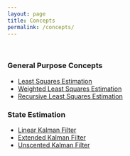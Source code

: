 ```yaml
---
layout: page
title: Concepts
permalink: /concepts/
---
```


<br>

### General Purpose Concepts

- [Least Squares Estimation](/concepts/least-squares/)
- [Weighted Least Squares Estimation](/concepts/weighted-least-squares/)
- [Recursive Least Squares Estimation](/concepts/recursive-least-squares/)

### State Estimation
- [Linear Kalman Filter](/concepts/linear-kalman-filter/)
- [Extended Kalman Filter](/concepts/extended-kalman-filter/)
- [Unscented Kalman Filter](/concepts/unscented-kalman-filter/)

<!-- ### Embedded Systems -->
<!-- - all the interview questions -->

<!-- ### C++ Concepts -->

<!-- ### Machine Learning -->




<br>